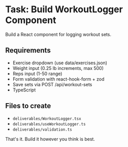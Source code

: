 # Task: Build WorkoutLogger Component

Build a React component for logging workout sets.

## Requirements
- Exercise dropdown (use data/exercises.json)
- Weight input (0.25 lb increments, max 500)
- Reps input (1-50 range)
- Form validation with react-hook-form + zod
- Save sets via POST /api/workout-sets
- TypeScript

## Files to create
- `deliverables/WorkoutLogger.tsx`
- `deliverables/useWorkoutLogger.ts` 
- `deliverables/validation.ts`

That's it. Build it however you think is best.